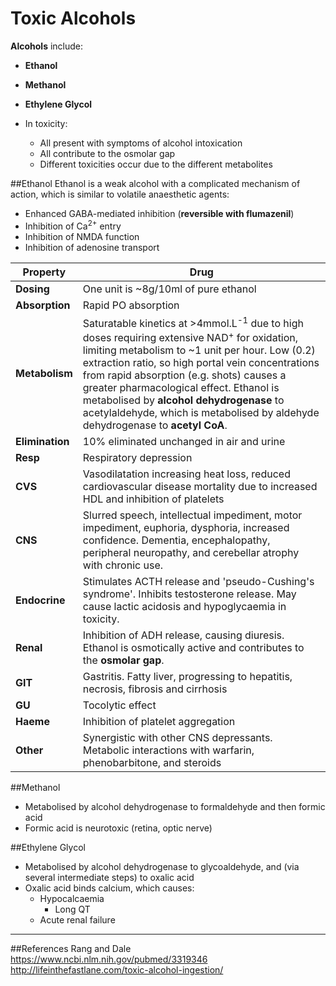 # Toxic Alcohols

**Alcohols** include:
* **Ethanol**
* **Methanol**
* **Ethylene Glycol**

* In toxicity:
  * All present with symptoms of alcohol intoxication
  * All contribute to the osmolar gap
  * Different toxicities occur due to the different metabolites

##Ethanol
Ethanol is a weak alcohol with a complicated mechanism of action, which is similar to volatile anaesthetic agents:
* Enhanced GABA-mediated inhibition (**reversible with flumazenil**)
* Inhibition of Ca<sup>2+</sup> entry
* Inhibition of NMDA function
* Inhibition of adenosine transport

|Property|Drug
|--|--|
|**Dosing**|One unit is ~8g/10ml of pure ethanol
|**Absorption**|Rapid PO absorption
|**Metabolism**|Saturatable kinetics at >4mmol.L<sup>-1</sup> due to high doses requiring extensive NAD<sup>+</sup> for oxidation, limiting metabolism to ~1 unit per hour. Low (0.2) extraction ratio, so high portal vein concentrations from rapid absorption (e.g. shots) causes a greater pharmacological effect. Ethanol is metabolised by **alcohol dehydrogenase** to acetylaldehyde, which is metabolised by aldehyde dehydrogenase to **acetyl CoA**.
|**Elimination**|10% eliminated unchanged in air and urine
|**Resp**|Respiratory depression
|**CVS**|Vasodilatation increasing heat loss, reduced cardiovascular disease mortality due to increased HDL and inhibition of platelets
|**CNS**|Slurred speech, intellectual impediment, motor impediment, euphoria, dysphoria, increased confidence. Dementia, encephalopathy, peripheral neuropathy, and cerebellar atrophy with chronic use.
|**Endocrine**|Stimulates ACTH release and 'pseudo-Cushing's syndrome'. Inhibits testosterone release. May cause lactic acidosis and hypoglycaemia in toxicity.
|**Renal**|Inhibition of ADH release, causing diuresis. Ethanol is osmotically active and contributes to the **osmolar gap**.
|**GIT**|Gastritis. Fatty liver, progressing to hepatitis, necrosis, fibrosis and cirrhosis
|**GU**|Tocolytic effect
|**Haeme**|Inhibition of platelet aggregation
|**Other**|Synergistic with other CNS depressants. Metabolic interactions with warfarin, phenobarbitone, and steroids

##Methanol
* Metabolised by alcohol dehydrogenase to formaldehyde and then formic acid
* Formic acid is neurotoxic (retina, optic nerve)

##Ethylene Glycol
* Metabolised by alcohol dehydrogenase to glycoaldehyde, and (via several intermediate steps) to oxalic acid
* Oxalic acid binds calcium, which causes:
  * Hypocalcaemia
    * Long QT
  * Acute renal failure



---
##References
Rang and Dale
https://www.ncbi.nlm.nih.gov/pubmed/3319346
http://lifeinthefastlane.com/toxic-alcohol-ingestion/